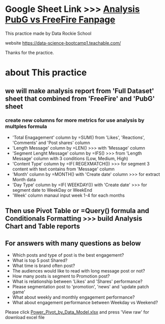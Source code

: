 
# Google Sheet Link >>> [Analysis PubG vs FreeFire Fanpage](https://docs.google.com/spreadsheets/d/1Ce5JC_SB4egrqAwZfQ6sO68dKDcyqHWvU8P3QtsGSH4/edit?usp=sharing)

This practice made by Data Rockie School

website https://data-science-bootcamp1.teachable.com/

Thanks for the practice.

# about This practice

## we will make analysis report from 'Full Dataset' sheet that combined from 'FreeFire' and 'PubG' sheet
### create new columns for more metrics for use analysis by multples formula
- 'Total Enagagement' column by =SUM() from 'Likes', 'Reactions', 'Comments' and 'Post shares' column
- 'Length Message' column by =LEN() >>> with 'Message' column
- 'Segment Lenght Message' column by =IFS() >>> from 'Length Message' column with 3 conditions (Low, Medium, High)
- 'Content Type' column by =IF( REGEXMATCH()) >>> for segment 3 content with text contains from 'Message' column
- 'Month' column by =MONTH() with 'Create date' column >>> for extract Month data
- 'Day Type' column by =IF( WEEKDAY()) with 'Create date' >>> for segment date to WeekDay or WeekEnd
- 'Week' column manaul input week 1-4 for each months

## Then use Pivot Table or =Query() formula and Conditionals Formatting >>> build Analysis Chart and Table reports

## For answers with many questions as below
- Which posts and type of post is the best engagement?
- What is top 5 post Shared?
- What time is brand often post?
- The audiences would like to read with long message post or not?
- How many posts is segment to Promotion post?
- What is relationship between 'Likes' and 'Shares' performance?
- Please segmentation post to 'promotion', 'news' and 'update patch game'
- What about weekly and monthly engagement performance?
- What about engagement performance between Weekday vs Weekend?

Please click [Power_Pivot_by_Data_Model.xlsx](https://github.com/tamakuku/data-science-bootcamp9/blob/main/Portfolio-Project/Excel/Power%20Pivot%20by%20Data%20Model/Power_Pivot_by_Data_Model.xlsx) and press 'View raw' for download excel file
